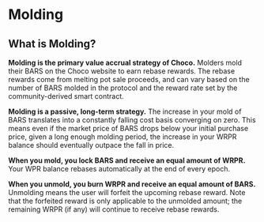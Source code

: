 # Molding

## What is Molding?

**Molding is the primary value accrual strategy of Choco.** Molders mold their BARS on the Choco website to earn rebase rewards. The rebase rewards come from melting pot sale proceeds, and can vary based on the number of BARS molded in the protocol and the reward rate set by the community-derived smart contract.

**Molding is a passive, long-term strategy.** The increase in your mold of BARS translates into a constantly falling cost basis converging on zero. This means even if the market price of BARS drops below your initial purchase price, given a long enough molding period, the increase in your WRPR balance should eventually outpace the fall in price.

**When you mold, you lock BARS and receive an equal amount of WRPR.** Your WPR balance rebases automatically at the end of every epoch.&#x20;

**When you unmold, you burn WRPR and receive an equal amount of BARS.** Unmolding means the user will forfeit the upcoming rebase reward. Note that the forfeited reward is only applicable to the unmolded amount; the remaining WRPR (if any) will continue to receive rebase rewards.
